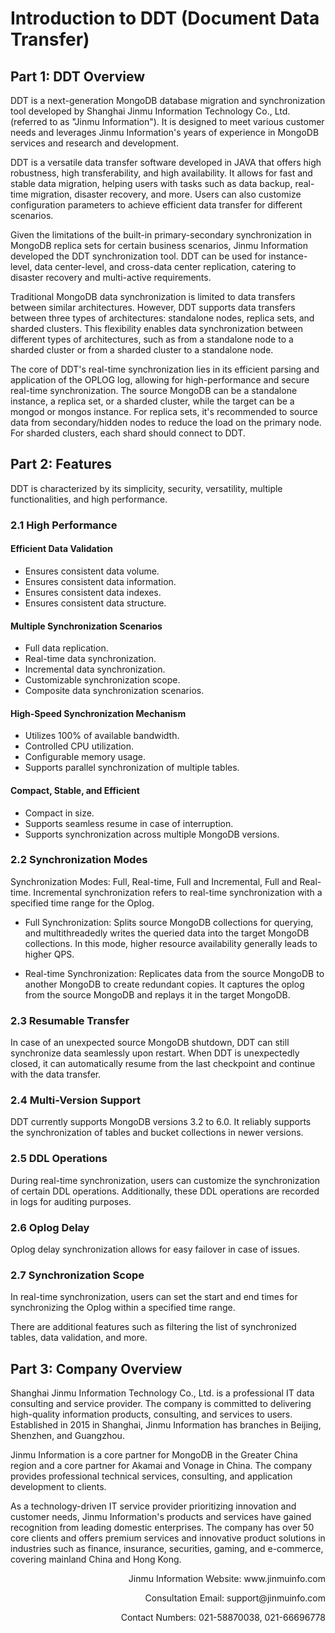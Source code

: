 # Introduction to DDT (Document Data Transfer)

## Part 1: DDT Overview

DDT is a next-generation MongoDB database migration and synchronization tool developed by Shanghai Jinmu Information Technology Co., Ltd. (referred to as "Jinmu Information"). It is designed to meet various customer needs and leverages Jinmu Information's years of experience in MongoDB services and research and development.

DDT is a versatile data transfer software developed in JAVA that offers high robustness, high transferability, and high availability. It allows for fast and stable data migration, helping users with tasks such as data backup, real-time migration, disaster recovery, and more. Users can also customize configuration parameters to achieve efficient data transfer for different scenarios.

Given the limitations of the built-in primary-secondary synchronization in MongoDB replica sets for certain business scenarios, Jinmu Information developed the DDT synchronization tool. DDT can be used for instance-level, data center-level, and cross-data center replication, catering to disaster recovery and multi-active requirements.

Traditional MongoDB data synchronization is limited to data transfers between similar architectures. However, DDT supports data transfers between three types of architectures: standalone nodes, replica sets, and sharded clusters. This flexibility enables data synchronization between different types of architectures, such as from a standalone node to a sharded cluster or from a sharded cluster to a standalone node.

The core of DDT's real-time synchronization lies in its efficient parsing and application of the OPLOG log, allowing for high-performance and secure real-time synchronization. The source MongoDB can be a standalone instance, a replica set, or a sharded cluster, while the target can be a mongod or mongos instance. For replica sets, it's recommended to source data from secondary/hidden nodes to reduce the load on the primary node. For sharded clusters, each shard should connect to DDT.

## Part 2: Features

DDT is characterized by its simplicity, security, versatility, multiple functionalities, and high performance.

### 2.1 High Performance

#### Efficient Data Validation

- Ensures consistent data volume.
- Ensures consistent data information.
- Ensures consistent data indexes.
- Ensures consistent data structure.

#### Multiple Synchronization Scenarios

- Full data replication.
- Real-time data synchronization.
- Incremental data synchronization.
- Customizable synchronization scope.
- Composite data synchronization scenarios.

#### High-Speed Synchronization Mechanism

- Utilizes 100% of available bandwidth.
- Controlled CPU utilization.
- Configurable memory usage.
- Supports parallel synchronization of multiple tables.

#### Compact, Stable, and Efficient

- Compact in size.
- Supports seamless resume in case of interruption.
- Supports synchronization across multiple MongoDB versions.

### 2.2 Synchronization Modes

Synchronization Modes: Full, Real-time, Full and Incremental, Full and Real-time. Incremental synchronization refers to real-time synchronization with a specified time range for the Oplog.

- Full Synchronization: Splits source MongoDB collections for querying, and multithreadedly writes the queried data into the target MongoDB collections. In this mode, higher resource availability generally leads to higher QPS.

- Real-time Synchronization: Replicates data from the source MongoDB to another MongoDB to create redundant copies. It captures the oplog from the source MongoDB and replays it in the target MongoDB.

### 2.3 Resumable Transfer

In case of an unexpected source MongoDB shutdown, DDT can still synchronize data seamlessly upon restart. When DDT is unexpectedly closed, it can automatically resume from the last checkpoint and continue with the data transfer.

### 2.4 Multi-Version Support

DDT currently supports MongoDB versions 3.2 to 6.0. It reliably supports the synchronization of tables and bucket collections in newer versions.

### 2.5 DDL Operations

During real-time synchronization, users can customize the synchronization of certain DDL operations. Additionally, these DDL operations are recorded in logs for auditing purposes.

### 2.6 Oplog Delay

Oplog delay synchronization allows for easy failover in case of issues.

### 2.7 Synchronization Scope

In real-time synchronization, users can set the start and end times for synchronizing the Oplog within a specified time range.

There are additional features such as filtering the list of synchronized tables, data validation, and more.

## Part 3: Company Overview

Shanghai Jinmu Information Technology Co., Ltd. is a professional IT data consulting and service provider. The company is committed to delivering high-quality information products, consulting, and services to users. Established in 2015 in Shanghai, Jinmu Information has branches in Beijing, Shenzhen, and Guangzhou.

Jinmu Information is a core partner for MongoDB in the Greater China region and a core partner for Akamai and Vonage in China. The company provides professional technical services, consulting, and application development to clients.

As a technology-driven IT service provider prioritizing innovation and customer needs, Jinmu Information's products and services have gained recognition from leading domestic enterprises. The company has over 50 core clients and offers premium services and innovative product solutions in industries such as finance, insurance, securities, gaming, and e-commerce, covering mainland China and Hong Kong.

<div style="text-align: right">
        <p>Jinmu Information Website: www.jinmuinfo.com</p>
        <p>Consultation Email: support@jinmuinfo.com</p>
        <p>Contact Numbers: 021-58870038, 021-66696778</p>
</div>